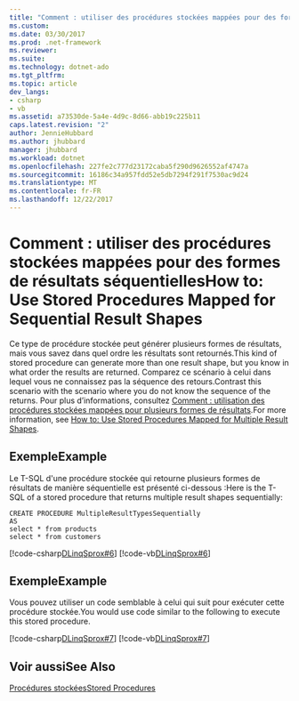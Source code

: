 ```yaml
---
title: "Comment : utiliser des procédures stockées mappées pour des formes de résultats séquentielles"
ms.custom: 
ms.date: 03/30/2017
ms.prod: .net-framework
ms.reviewer: 
ms.suite: 
ms.technology: dotnet-ado
ms.tgt_pltfrm: 
ms.topic: article
dev_langs:
- csharp
- vb
ms.assetid: a73530de-5a4e-4d9c-8d66-abb19c225b11
caps.latest.revision: "2"
author: JennieHubbard
ms.author: jhubbard
manager: jhubbard
ms.workload: dotnet
ms.openlocfilehash: 227fe2c777d23172caba5f290d9626552af4747a
ms.sourcegitcommit: 16186c34a957fdd52e5db7294f291f7530ac9d24
ms.translationtype: MT
ms.contentlocale: fr-FR
ms.lasthandoff: 12/22/2017
---
```

# <a name="how-to-use-stored-procedures-mapped-for-sequential-result-shapes"></a><span data-ttu-id="96bc9-102">Comment : utiliser des procédures stockées mappées pour des formes de résultats séquentielles</span><span class="sxs-lookup"><span data-stu-id="96bc9-102">How to: Use Stored Procedures Mapped for Sequential Result Shapes</span></span>
<span data-ttu-id="96bc9-103">Ce type de procédure stockée peut générer plusieurs formes de résultats, mais vous savez dans quel ordre les résultats sont retournés.</span><span class="sxs-lookup"><span data-stu-id="96bc9-103">This kind of stored procedure can generate more than one result shape, but you know in what order the results are returned.</span></span> <span data-ttu-id="96bc9-104">Comparez ce scénario à celui dans lequel vous ne connaissez pas la séquence des retours.</span><span class="sxs-lookup"><span data-stu-id="96bc9-104">Contrast this scenario with the scenario where you do not know the sequence of the returns.</span></span> <span data-ttu-id="96bc9-105">Pour plus d’informations, consultez [Comment : utilisation des procédures stockées mappées pour plusieurs formes de résultats](../../../../../../docs/framework/data/adonet/sql/linq/how-to-use-stored-procedures-mapped-for-multiple-result-shapes.md).</span><span class="sxs-lookup"><span data-stu-id="96bc9-105">For more information, see [How to: Use Stored Procedures Mapped for Multiple Result Shapes](../../../../../../docs/framework/data/adonet/sql/linq/how-to-use-stored-procedures-mapped-for-multiple-result-shapes.md).</span></span>  
  
## <a name="example"></a><span data-ttu-id="96bc9-106">Exemple</span><span class="sxs-lookup"><span data-stu-id="96bc9-106">Example</span></span>  
 <span data-ttu-id="96bc9-107">Le T-SQL d'une procédure stockée qui retourne plusieurs formes de résultats de manière séquentielle est présenté ci-dessous :</span><span class="sxs-lookup"><span data-stu-id="96bc9-107">Here is the T-SQL of a stored procedure that returns multiple result shapes sequentially:</span></span>  
  
```  
CREATE PROCEDURE MultipleResultTypesSequentially  
AS  
select * from products  
select * from customers  
```  
  
 [!code-csharp[DLinqSprox#6](../../../../../../samples/snippets/csharp/VS_Snippets_Data/DLinqSprox/cs/northwind-sprox.cs#6)]
 [!code-vb[DLinqSprox#6](../../../../../../samples/snippets/visualbasic/VS_Snippets_Data/DLinqSprox/vb/northwind-sprox.vb#6)]  
  
## <a name="example"></a><span data-ttu-id="96bc9-108">Exemple</span><span class="sxs-lookup"><span data-stu-id="96bc9-108">Example</span></span>  
 <span data-ttu-id="96bc9-109">Vous pouvez utiliser un code semblable à celui qui suit pour exécuter cette procédure stockée.</span><span class="sxs-lookup"><span data-stu-id="96bc9-109">You would use code similar to the following to execute this stored procedure.</span></span>  
  
 [!code-csharp[DLinqSprox#7](../../../../../../samples/snippets/csharp/VS_Snippets_Data/DLinqSprox/cs/Program.cs#7)]
 [!code-vb[DLinqSprox#7](../../../../../../samples/snippets/visualbasic/VS_Snippets_Data/DLinqSprox/vb/Module1.vb#7)]  
  
## <a name="see-also"></a><span data-ttu-id="96bc9-110">Voir aussi</span><span class="sxs-lookup"><span data-stu-id="96bc9-110">See Also</span></span>  
 [<span data-ttu-id="96bc9-111">Procédures stockées</span><span class="sxs-lookup"><span data-stu-id="96bc9-111">Stored Procedures</span></span>](../../../../../../docs/framework/data/adonet/sql/linq/stored-procedures.md)
